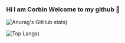 ### Hi I am Corbin Welcome to my github 👋

![Anurag's GitHub stats](https://github-readme-stats.vercel.app/api?username=corbin419&theme=vue-dark))


![Top Langs](https://github-readme-stats.vercel.app/api/top-langs/?username=corbin419&theme=vue-dark))


<!--
**corbin419/corbin419** is a ✨ _special_ ✨ repository because its `README.md` (this file) appears on your GitHub profile.

Here are some ideas to get you started:

- 🔭 I’m currently working on ...
- 🌱 I’m currently learning ...
- 👯 I’m looking to collaborate on ...
- 🤔 I’m looking for help with ...
- 💬 Ask me about ...
- 📫 How to reach me: ...
- 😄 Pronouns: ...
- ⚡ Fun fact: ...
-->
